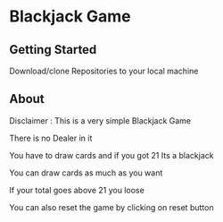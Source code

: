 <h1>Blackjack Game</h1>
<h2>Getting Started</h2>
<p>Download/clone Repositories to your local machine</p>
<h2>About</h2>
<p>Disclaimer : This is a very simple Blackjack Game
    <p>There is no Dealer in it</p>
    <p>You have to draw cards and if you got 21 Its a blackjack </p>
    <p>You can draw cards as much as you want</p>
    <p>If your total goes above 21 you loose</p>
    <p>You can also reset the game by clicking on reset button</p>
</p>